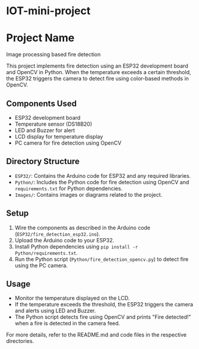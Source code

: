 # IOT-mini-project
# Project Name
Image processing based fire detection

This project implements fire detection using an ESP32 development board and OpenCV in Python. When the temperature exceeds a certain threshold, the ESP32 triggers the camera to detect fire using color-based methods in OpenCV.

## Components Used
- ESP32 development board
- Temperature sensor (DS18B20)
- LED and Buzzer for alert
- LCD display for temperature display
- PC camera for fire detection using OpenCV

## Directory Structure
- `ESP32/`: Contains the Arduino code for ESP32 and any required libraries.
- `Python/`: Includes the Python code for fire detection using OpenCV and `requirements.txt` for Python dependencies.
- `Images/`: Contains images or diagrams related to the project.

## Setup
1. Wire the components as described in the Arduino code (`ESP32/fire_detection_esp32.ino`).
2. Upload the Arduino code to your ESP32.
3. Install Python dependencies using `pip install -r Python/requirements.txt`.
4. Run the Python script (`Python/fire_detection_opencv.py`) to detect fire using the PC camera.

## Usage
- Monitor the temperature displayed on the LCD.
- If the temperature exceeds the threshold, the ESP32 triggers the camera and alerts using LED and Buzzer.
- The Python script detects fire using OpenCV and prints "Fire detected!" when a fire is detected in the camera feed.

For more details, refer to the README.md and code files in the respective directories.
